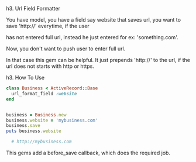 h3. Url Field  Formatter

You have model, you have a field say website that saves url, you want to save 'http://' everytime, if the user 

has not entered full url, instead he just entered for ex: 'something.com'.

Now, you don't want to push user to enter full url.

In that case this gem can be helpful. It just prepends 'http://' to the url, if the url does not starts with http or https.


h3. How To Use

```ruby
class Business < ActiveRecord::Base
  url_format_field :website  
end


business = Business.new
business.website = 'mybusiness.com'
business.save
puts business.website

  # http://mybusiness.com

```

This gems add a before_save callback, which does the required job.
